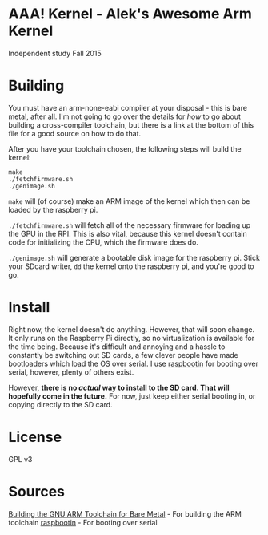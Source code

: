 AAA! Kernel - Alek's Awesome Arm Kernel
=
Independent study Fall 2015

Building
=
You must have an arm-none-eabi compiler at your disposal - this is bare metal, after all. I'm not going to go over the details for *how* to go about building a cross-compiler toolchain, but there is a link at the bottom of this file for a good source on how to do that.

After you have your toolchain chosen, the following steps will build the kernel:
```
make
./fetchfirmware.sh
./genimage.sh
```

`make` will (of course) make an ARM image of the kernel which then can be loaded by the raspberry pi.

`./fetchfirmware.sh` will fetch all of the necessary firmware for loading up the GPU in the RPI. This is also vital, because this kernel doesn't contain code for initializing the CPU, which the firmware does do.

`./genimage.sh` will generate a bootable disk image for the raspberry pi. Stick your SDcard writer, `dd` the kernel onto the raspberry pi, and you're good to go.

Install
=
Right now, the kernel doesn't do anything. However, that will soon change. It only runs on the Raspberry Pi directly, so no virtualization is available for the time being. Because it's difficult and annoying and a hassle to constantly be switching out SD cards, a few clever people have made bootloaders which load the OS over serial. I use [raspbootin](https://github.com/mrvn/raspbootin) for booting over serial, however, plenty of others exist.

However, **there is no *actual* way to install to the SD card. That will hopefully come in the future.** For now, just keep either serial booting in, or copying directly to the SD card.

License
=
GPL v3

Sources
=
[Building the GNU ARM Toolchain for Bare Metal](http://kunen.org/uC/gnu_tool.html) - For building the ARM toolchain
[raspbootin](https://github.com/mrvn/raspbootin) - For booting over serial